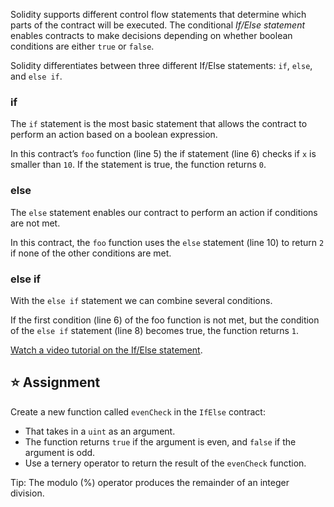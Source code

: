 Solidity supports different control flow statements that determine which parts of the contract will be executed. The conditional _If/Else statement_ enables contracts to make decisions depending on whether boolean conditions are either `true` or `false`.

Solidity differentiates between three different If/Else statements: `if`, `else`, and `else if`.

### if

The `if` statement is the most basic statement that allows the contract to perform an action based on a boolean expression.

In this contract’s `foo` function (line 5) the if statement (line 6) checks if `x` is smaller than `10`. If the statement is true, the function returns `0`.

### else

The `else` statement enables our contract to perform an action if conditions are not met.

In this contract, the `foo` function uses the `else` statement (line 10) to return `2` if none of the other conditions are met.

### else if

With the `else if` statement we can combine several conditions.

If the first condition (line 6) of the foo function is not met, but the condition of the `else if` statement (line 8) becomes true, the function returns `1`.

<a href="https://www.youtube.com/watch?v=Ld8bFWXLSfs" target="_blank">Watch a video tutorial on the If/Else statement</a>.

## ⭐️ Assignment

Create a new function called `evenCheck` in the `IfElse` contract:

- That takes in a `uint` as an argument.
- The function returns `true` if the argument is even, and `false` if the argument is odd.
- Use a ternery operator to return the result of the `evenCheck` function.

Tip: The modulo (%) operator produces the remainder of an integer division.
